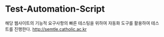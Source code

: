 # Test-Automation-Script
해당 웹사이트의 기능적 요구사항의 빠른 테스팅을 위하여 자동화 도구를 활용하여 테스트를 진행한다.
http://semtle.catholic.ac.kr
